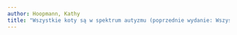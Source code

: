 ```yaml
---
author: Hoopmann, Kathy
title: "Wszystkie koty są w spektrum autyzmu (poprzednie wydanie: Wszystkie koty mają Zespół Aspergera)"
---
```

